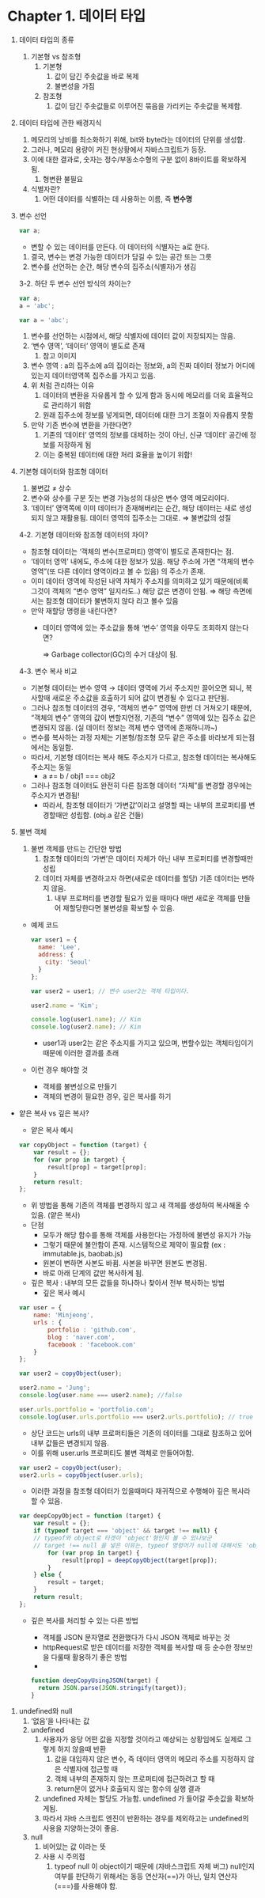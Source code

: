 # Chapter 1. 데이터 타입

1. 데이터 타입의 종류
    1. 기본형 vs 참조형
        1. 기본형
            1. 값이 담긴 주솟값을 바로 복제
            2. 불변성을 가짐
        2. 참조형
            1. 값이 담긴 주솟값들로 이루어진 묶음을 가리키는 주솟값을 복제함.
2. 데이터 타입에 관한 배경지식
    1. 메모리의 낭비를 최소화하기 위해, bit와 byte라는 데이터의 단위를 생성함.
    2. 그러나, 메모리 용량이 커진 현상황에서 자바스크립트가 등장.
    3. 이에 대한 결과로, 숫자는 정수/부동소수형의 구분 없이 8바이트를 확보하게 됨.
        1. 형변환 불필요
    4.  식별자란?
        1. 어떤 데이터를 식별하는 데 사용하는 이름, 즉 **변수명**
3. 변수 선언
    
    ```jsx
    var a;
    ```
    
    - 변할 수 있는 데이터를 만든다. 이 데이터의 식별자는 a로 한다.
    1. 결국, 변수는 변경 가능한 데이터가 담길 수 있는 공간 또는 그릇
    2. 변수를 선언하는 순간, 해당 변수의 집주소(식별자)가 생김
    
    3-2. 하단 두 변수 선언 방식의 차이는?
    
    ```jsx
    var a;
    a = 'abc';
    
    var a = 'abc';
    ```
    
    1. 변수를 선언하는 시점에서, 해당 식별자에 데이터 값이 저장되지는 않음.
    2. ‘변수 영역’, ‘데이터’ 영역이 별도로 존재
        1. 참고 이미지 
    3. 변수 영역 : a의 집주소에 a의 집이라는 정보와, a의 진짜 데이터 정보가 어디에 있는지 데이터영역쪽 집주소를 가지고 있음.
    4. 위 처럼 관리하는 이유
        1. 데이터의 변환을 자유롭게 할 수 있게 함과 동시에 메모리를 더욱 효율적으로 관리하기 위함
        2. 원래 집주소에 정보를 넣게되면, 데이터에 대한 크기 조절이 자유롭지 못함
    5. 만약 기존 변수에 변환을 가한다면?
        1. 기존의 ‘데이터’ 영역의 정보를 대체하는 것이 아닌, 신규 ‘데이터’ 공간에 정보를 저장하게 됨
        2. 이는 중복된 데이터에 대한 처리 효율을 높이기 위함!
4. 기본형 데이터와 참조형 데이터
    1. 불변값 ≠ 상수
    2. 변수와 상수를 구분 짓는 변경 가능성의 대상은 변수 영역 메모리이다.
    3. ‘데이터’ 영역쪽에 이미 데이터가 존재해버리는 순간, 해당 데이터는 새로 생성되지 않고 재활용됨. 데이터 영역의 집주소는 그대로. ⇒ 불변값의 성질
    
    4-2. 기본형 데이터와 참조형 데이터의 차이?
    
    - 참조형 데이터는 ‘객체의 변수(프로퍼티) 영역’이 별도로 존재한다는 점.
    - ‘데이터 영역’ 내에도, 주소에 대한 정보가 있음. 해당 주소에 가면 “객체의 변수 영역”(또 다른 데이터 영역이라고 볼 수 있음) 의 주소가 존재.
    - 이미 데이터 영역에 작성된 내역 자체가 주소지를 의미하고 있기 때문에(비록 그것이 객체의 “변수 영역” 일지라도..) 해당 값은 변경이 안됨. ⇒ 해당 측면에서는 참조형 데이터가 불변하지 않다 라고 볼수 있음
    - 만약 재할당 명령을 내린다면?
        - 데이터 영역에 있는 주소값을 통해 ‘변수’ 영역을 아무도 조회하지 않는다면?
            
            ⇒ Garbage collector(GC)의 수거 대상이 됨.  
            
    
    4-3. 변수 복사 비교
    
    - 기본형 데이터는 변수 영역 → 데이터 영역에 가서 주소지만 끌어오면 되니, 복사할때 새로운 주소값을 호출하기 되어 값이 변경될 수 있다고 판단됨.
    - 그러나 참조형 데이터의 경우, “객체의 변수” 영역에 한번 더 거쳐오기 때문에, “객체의 변수” 영역의 값이 변할지언정, 기존의 “변수” 영역에 있는 집주소 값은 변경되지 않음. (실 데이터 정보는 객체 변수 영역에 존재하니까~)
    - 변수를 복사하는 과정 자체는 기본형/참조형 모두 같은 주소를 바라보게 되는점에서는 동일함.
    - 따라서, 기본형 데이터는 복사 해도 주소지가 다르고, 참조형 데이터는 복사해도 주소지는 동일
        - a ≠= b / obj1 === obj2
    - 그러나 참조형 데이터도 완전히 다른 참조형 데이터 “자체”를 변경할 경우에는 주소지가 변경됨!
        - 따라서, 참조형 데이터가 ‘가변값’이라고 설명할 때는 내부의 프로퍼티를 변경할때만 성립함. (obj.a 같은 건들)
5. 불변 객체
    1. 불변 객체를 만드는 간단한 방법
        1. 참조형 데이터의 ‘가변’은 데이터 자체가 아닌 내부 프로퍼티를 변경할때만 성립
        2. 데이터 자체를 변경하고자 하면(새로운 데이터를 할당) 기존 데이터는 변하지 않음.
            1. 내부 프로퍼티를 변경할 필요가 있을 때마다 매번 새로운 객체를 만들어 재할당한다면 불변성을 확보할 수 있음.
    - 예제 코드
        
        ```jsx
        var user1 = {
          name: 'Lee',
          address: {
            city: 'Seoul'
          }
        };
        
        var user2 = user1; // 변수 user2는 객체 타입이다.
        
        user2.name = 'Kim';
        
        console.log(user1.name); // Kim
        console.log(user2.name); // Kim
        ```
        
        - user1과 user2는 같은 주소지를 가지고 있으며, 변할수있는 객체타입이기 때문에 이러한 결과를 초래
    - 이런 경우 해야할 것
        - 객체를 불변성으로 만들기
        - 객체의 변경이 필요한 경우, 깊은 복사를 하기
- 얕은 복사 vs 깊은 복사?
    - 얕은 복사 예시
    
    ```jsx
    var copyObject = function (target) {
    	var result = {};
    	for (var prop in target) {
    		result[prop] = target[prop];
    	}
    	return result;
    };
    ```
    
    - 위 방법을 통해 기존의 객체를 변경하지 않고 새 객체를 생성하여 복사해올 수 있음. (얕은 복사)
    - 단점
        - 모두가 해당 함수를 통해 객체를 사용한다는 가정하에 불변성 유지가 가능
        - 그렇기 때문에 불안함이 존재. 시스템적으로 제약이 필요함 (ex : immutable.js, baobab.js)
        - 원본이 변하면 사본도 바뀜. 사본을 바꾸면 원본도 변경됨.
        - 바로 아래 단계의 값만 복사하게 됨.
    - 깊은 복사 : 내부의 모든 값들을 하나하나 찾아서 전부 복사하는 방법
        - 깊은 복사 예시
    
    ```jsx
    var user = {
    	name: 'Minjeong',
    	urls : {
    		portfolio : 'github.com',
    		blog : 'naver.com',
    		facebook : 'facebook.com'
    	}
    };
    
    var user2 = copyObject(user);
    
    user2.name = 'Jung';
    console.log(user.name === user2.name); //false
    
    user.urls.portfolio = 'portfolio.com';
    console.log(user.urls.portfolio === user2.urls.portfolio); // true
    ```
    
    - 상단 코드는 urls의 내부 프로퍼티들은 기존의 데이터를 그대로 참조하고 있어 내부 값들은 변경되지 않음.
    - 이를 위해 user.urls 프로퍼티도 불변 객체로 만들어야함.
    
    ```jsx
    var user2 = copyObject(user);
    user2.urls = copyObject(user.urls);
    ```
    
    - 이러한 과정을 참조형 데이터가 있을때마다 재귀적으로 수행해야 깊은 복사라 할 수 있음.
    
    ```jsx
    var deepCopyObject = function (target) {
        var result = {};
        if (typeof target === 'object' && target !== null) {
        // typeof와 object로 타겟이 'object'형인지 볼 수 있나보군
        // target !== null 을 넣은 이유는, typeof 명령어가 null에 대해서도 'object'를 반환하기 때문
            for (var prop in target) {
                result[prop] = deepCopyObject(target[prop]);
            }
        } else {
            result = target;
        }
        return result;
    };
    ```
    
    - 깊은 복사를 처리할 수 있는 다른 방법
        - 객체를 JSON 문자열로 전환했다가 다시 JSON 객체로 바꾸는 것
        - httpRequest로 받은 데이터를 저장한 객체를 복사할 때 등 순수한 정보만을 다룰때 활용하기 좋은 방법
        - 
        
        ```jsx
        function deepCopyUsingJSON(target) {
          return JSON.parse(JSON.stringify(target));
        }
        ```
        
1. undefined와 null
    1. ‘없음’을 나타내는 값
    2. undefined
        1. 사용자가 응당 어떤 값을 지정할 것이라고 예상되는 상황임에도 실제로 그렇게 하지 않을때 반환
            1. 값을 대입하지 않은 변수, 즉 데이터 영역의 메모리 주소를 지정하지 않은 식별자에 접근할 때
            2. 객체 내부의 존재하지 않는 프로퍼티에 접근하려고 할 때
            3. return문이 없거나 호출되지 않는 함수의 실행 결과
        2. undefined 자체는 할당도 가능함. undefined 가 들어갈 주솟값을 확보하게됨.
        3. 따라서 자바 스크립트 엔진이 반환하는 경우를 제외하고는 undefined의 사용을 지양하는것이 좋음.
    3. null
        1. 비어있는 값 이라는 뜻
        2. 사용 시 주의점
            1. typeof null 이 object이기 때문에 (자바스크립트 자체 버그) null인지 여부를 판단하기 위해서는 동등 연산자(==)가 아닌, 일치 연산자 (===)를 사용해야 함.
